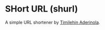 # SHort URL (shurl)

A simple URL shortener by [Timilehin Aderinola](https://github.com/timiderinola).


